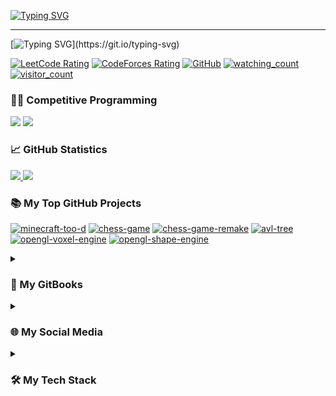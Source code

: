 [![Typing SVG](https://readme-typing-svg.herokuapp.com?font=JetBrains+Mono&color=FFFFFF&size=40&duration=3000&pause=1000&width=720&height=70&lines=%3EDuckyShine004;%3ECompetitive+Programming;%3EPython;%3EC%2FC%2B%2B;%3EJava)](https://git.io/typing-svg)

---

[![Typing SVG](https://readme-typing-svg.demolab.com?font=JetBrains+Mono&size=20&duration=7500&color=FFFFFF&multiline=true&repeat=false&width=1280&height=60&lines=Hello!+I+am+a+second+year+software+engineering+student%2C+currently+studying+at+the+University+of+Auckland.)](https://git.io/typing-svg)

<p align="left">
<a href="https://leetcode.com/DuckyShine04/" target="_blank"><img src="https://cp-logo.vercel.app/leetcode/DuckyShine04?logo=true" alt="LeetCode Rating" /></a>
<a href="https://codeforces.com/profile/ton-618" target="_blank"><img src="https://codeforces-readme-stats.vercel.app/api/badge?username=ton-618?" alt="CodeForces Rating" /></a>
<a href="https://github.com/DuckyShine004" target="_blank"><img alt="GitHub" src="https://img.shields.io/badge/dynamic/json?logo=github&label=GitHub+Followers&labelColor=282c34&color=181717&query=%24.data.totalSubs&url=https%3A%2F%2Fapi.spencerwoo.com%2Fsubstats%2F%3Fsource%3Dgithub%26queryKey%3DDuckyShine004&longCache=true"/></a>
<a href="https://github.com/DuckyShine004" target="_blank"><img src="https://komarev.com/ghpvc/?username=DuckyShine004&color=brightgreen" alt="watching_count" /></a>
<a href="https://github.com/DuckyShine004" target="_blank"><img src="https://visitor-badge.laobi.icu/badge?page_id=DuckyShine004.DuckyShine004" alt="visitor_count" /></a>
</p>

### 🧑‍💻 Competitive Programming

<span>
<a href="https://leetcode.com/DuckyShine04/" target="_blank"><img src="https://leetcard.jacoblin.cool/DuckyShine04?theme=dark&font=JetBrains%20Mono&ext=activity&border_color=404040" height="320" /></a>
<a href="https://codeforces.com/profile/ton-618" target="_blank"><img src="https://codeforces-readme-stats.vercel.app/api/card?username=ton-618&theme=react&force_username=true&title_color=F85D7F&icon_color=F8D866&border_color=404040" height="320" /></a>
</span>

### 📈 GitHub Statistics

<span>
<a href="https://github.com/DuckyShine004">
<img src="https://github-readme-stats.vercel.app/api?username=DuckyShine004&show_icons=true&theme=react&bg_color=1F222E&title_color=F85D7F&icon_color=F8D866&border_color=404040" height="195">
<img src="https://github-readme-stats.vercel.app/api/top-langs/?username=DuckyShine004&layout=compact&theme=react&bg_color=1F222E&title_color=F85D7F&border_color=404040" height="195">
</a>
</span>

### 📚 My Top GitHub Projects

<p align="left">
<a href="https://github.com/DuckyShine004/minecraft-too-d"><img width="273" src="https://denvercoder1-github-readme-stats.vercel.app/api/pin/?username=DuckyShine004&repo=minecraft-too-d&theme=react&bg_color=1F222E&title_color=F85D7F&icon_color=F8D866&border_color=404040" alt="minecraft-too-d"></a>
<a href="https://github.com/DuckyShine004/chess-game"><img width="273" src="https://denvercoder1-github-readme-stats.vercel.app/api/pin/?username=DuckyShine004&repo=chess-game&theme=react&bg_color=1F222E&title_color=F85D7F&icon_color=F8D866&border_color=404040" alt="chess-game"></a>
<a href="https://github.com/DuckyShine004/chess-game-remake"><img width="273" src="https://denvercoder1-github-readme-stats.vercel.app/api/pin/?username=DuckyShine004&repo=chess-game-remake&theme=react&bg_color=1F222E&title_color=F85D7F&icon_color=F8D866&border_color=404040" alt="chess-game-remake"></a>
<a href="https://github.com/DuckyShine004/avl-tree"><img width="273" src="https://denvercoder1-github-readme-stats.vercel.app/api/pin/?username=DuckyShine004&repo=avl-tree&theme=react&bg_color=1F222E&title_color=F85D7F&icon_color=F8D866&border_color=404040" alt="avl-tree"></a>
<a href="https://github.com/DuckyShine004/opengl-voxel-engine"><img width="273" src="https://denvercoder1-github-readme-stats.vercel.app/api/pin/?username=DuckyShine004&repo=opengl-voxel-engine&theme=react&bg_color=1F222E&title_color=F85D7F&icon_color=F8D866&border_color=404040" alt="opengl-voxel-engine"></a>
<a href="https://github.com/DuckyShine004/opengl-shape-engine"><img width="273" src="https://denvercoder1-github-readme-stats.vercel.app/api/pin/?username=DuckyShine004&repo=opengl-shape-engine&theme=react&bg_color=1F222E&title_color=F85D7F&icon_color=F8D866&border_color=404040" alt="opengl-shape-engine"></a>
</p>

<details close>
<summary><h3>📖 My GitBooks</h3></summary>

- [OpenGL C++ Notes](https://app.gitbook.com/o/XEIMsXq347BvdJO73OPI/s/5BTO7oc6fRlD2LwMazdQ/)

</details>

<details close>
<summary><h3>🌐 My Social Media</h3></summary>
<a href="https://leetcode.com/DuckyShine04/" target="_blank"><img src="https://img.icons8.com/external-tal-revivo-color-tal-revivo/96/000000/external-level-up-your-coding-skills-and-quickly-land-a-job-logo-color-tal-revivo.png" alt="DuckyShine04" height="48" width="48" /></a>
<a href="https://codeforces.com/profile/ton-618" target="_blank"><img src="https://img.icons8.com/external-tal-revivo-color-tal-revivo/96/000000/external-codeforces-programming-competitions-and-contests-programming-community-logo-color-tal-revivo.png" alt="ton-618" height="48" width="48" /></a>
<a href="https://www.hackerrank.com/profile/gallonlol123" target="_blank"><img src="https://upload.wikimedia.org/wikipedia/commons/4/40/HackerRank_Icon-1000px.png" alt="gallonlol123" height="48" width="48" /></a>
<a href="https://www.linkedin.com/in/gallon-zhou-a3739b278/" target="_blank"><img src="https://img.icons8.com/fluency/48/000000/linkedin.png" alt="gallon-zhou-a3739b278" height="48" width="48" /></a>
</details>

<details close>
<summary><h3>🛠️ My Tech Stack</h3></summary>
<a><img src="https://raw.githubusercontent.com/DuckyShine004/DuckyShine004/main/assets/svg/tech/icons8-python.svg" width="48" height="48" /></a>
<a><img src="https://raw.githubusercontent.com/DuckyShine004/DuckyShine004/main/assets/svg/tech/icons8-pandas.svg" width="48" height="48" /></a>
<a><img src="https://raw.githubusercontent.com/DuckyShine004/DuckyShine004/main/assets/svg/tech/icons8-javascript.svg"></a>
<a><img src="https://raw.githubusercontent.com/DuckyShine004/DuckyShine004/main/assets/svg/tech/threedotjs-color.svg" width="48" height="48" /></a>
<a><img src="https://raw.githubusercontent.com/DuckyShine004/DuckyShine004/main/assets/svg/tech/icons8-react.svg" widht="48" height="48" /></a>
<a><img src="https://raw.githubusercontent.com/DuckyShine004/DuckyShine004/main/assets/svg/tech/icons8-c-programming.svg" width="48" height="48" /></a>
<a><img src="https://raw.githubusercontent.com/DuckyShine004/DuckyShine004/main/assets/svg/tech/icons8-c%2B%2B.svg" width="48" height="48" /></a>
<a><img src="https://raw.githubusercontent.com/DuckyShine004/DuckyShine004/main/assets/svg/tech/opengl-color.svg" width="48" height="48" /></a>
<a><img src="https://raw.githubusercontent.com/DuckyShine004/DuckyShine004/main/assets/svg/tech/icons8-java.svg" width="48" height="48" /></a>
</details>

